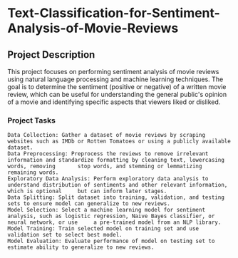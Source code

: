 # Text-Classification-for-Sentiment-Analysis-of-Movie-Reviews

## Project Description

This project focuses on performing sentiment analysis of movie reviews using natural language processing and machine learning techniques. The goal is to determine the sentiment (positive or negative) of a written movie review, which can be useful for understanding the general public's opinion of a movie and identifying specific aspects that viewers liked or disliked.

### Project Tasks

    Data Collection: Gather a dataset of movie reviews by scraping websites such as IMDb or Rotten Tomatoes or using a publicly available dataset.
    Data Preprocessing: Preprocess the reviews to remove irrelevant information and standardize formatting by cleaning text, lowercasing words, removing       stop words, and stemming or lemmatizing remaining words.
    Exploratory Data Analysis: Perform exploratory data analysis to understand distribution of sentiments and other relevant information, which is optional     but can inform later stages.
    Data Splitting: Split dataset into training, validation, and testing sets to ensure model can generalize to new reviews.
    Model Selection: Select a machine learning model for sentiment analysis, such as logistic regression, Naive Bayes classifier, or neural network, or use     a pre-trained model from an NLP library.
    Model Training: Train selected model on training set and use validation set to select best model.
    Model Evaluation: Evaluate performance of model on testing set to estimate ability to generalize to new reviews.
